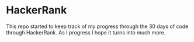 # HackerRank

This repo started to keep track of my progress through the 30 days of code through HackerRank.
As I progress I hope it turns into much more.
